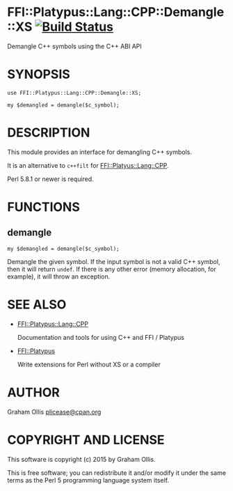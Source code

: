 # FFI::Platypus::Lang::CPP::Demangle::XS [![Build Status](https://secure.travis-ci.org/Perl5-FFI/FFI-Platypus-Lang-CPP-Demangle-XS.png)](http://travis-ci.org/Perl5-FFI/FFI-Platypus-Lang-CPP-Demangle-XS)

Demangle C++ symbols using the C++ ABI API

# SYNOPSIS

    use FFI::Platypus::Lang::CPP::Demangle::XS;
    
    my $demangled = demangle($c_symbol);

# DESCRIPTION

This module provides an interface for demangling C++ symbols.

It is an alternative to `c++filt` for [FFI::Platyus::Lang::CPP](https://metacpan.org/pod/FFI::Platyus::Lang::CPP).

Perl 5.8.1 or newer is required.  

# FUNCTIONS

## demangle

    my $demangled = demangle($c_symbol);

Demangle the given symbol.  If the input symbol is not a valid
C++ symbol, then it will return `undef`.  If there is any other
error (memory allocation, for example), it will throw an exception.

# SEE ALSO

- [FFI::Platypus::Lang::CPP](https://metacpan.org/pod/FFI::Platypus::Lang::CPP)

    Documentation and tools for using C++ and FFI / Platypus

- [FFI::Platypus](https://metacpan.org/pod/FFI::Platypus)

    Write extensions for Perl without XS or a compiler

# AUTHOR

Graham Ollis <plicease@cpan.org>

# COPYRIGHT AND LICENSE

This software is copyright (c) 2015 by Graham Ollis.

This is free software; you can redistribute it and/or modify it under
the same terms as the Perl 5 programming language system itself.
